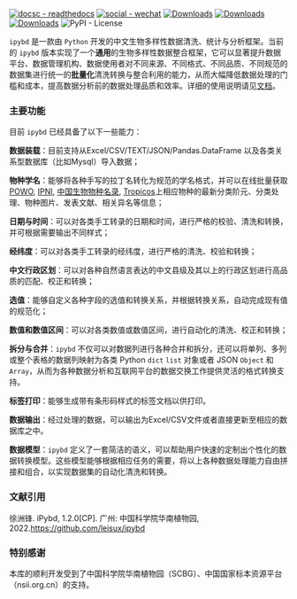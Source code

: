 [![docsc - readthedocs](https://img.shields.io/badge/docs-passing-brightgreen?style=flat)](https://ipybd.readthedocs.io) [![social - wechat](https://img.shields.io/badge/%E5%85%AC%E4%BC%97%E5%8F%B7-%E4%B8%9C%E9%A3%8E%E7%9A%84%E5%B0%8F%E9%99%A2-brightgreen?style=flat&logo=weChat)](http://mp.weixin.qq.com/s?__biz=Mzg2MTczOTQ5Mg==&mid=2247483662&idx=1&sn=fa2fe5741b0320773a596f3b3e7f9533&chksm=ce13c185f9644893c21090a87338ccee50a28ef75f62113733513698ac663cfc44ed8ee0f5c2&scene=18#wechat_redirect) [![Downloads](https://static.pepy.tech/badge/ipybd/week)](https://pepy.tech/project/ipybd) [![Downloads](https://static.pepy.tech/badge/ipybd/month)](https://pepy.tech/project/ipybd) [![Downloads](https://static.pepy.tech/badge/ipybd)](https://pepy.tech/project/ipybd) ![PyPI - License](https://img.shields.io/pypi/l/ipybd?color=red)

`ipybd` 是一款由 `Python` 开发的中文生物多样性数据清洗、统计与分析框架。当前的 `ipybd` 版本实现了一个**通用**的生物多样性数据整合框架，它可以显著提升数据平台、数据管理机构、数据使用者对不同来源、不同格式、不同品质、不同规范的数据集进行统一的**批量化**清洗转换与整合利用的能力，从而大幅降低数据处理的门槛和成本，提高数据分析前的数据处理品质和效率。详细的使用说明请见[文档](https://ipybd.readthedocs.io)。

### 主要功能

目前 `ipybd` 已经具备了以下一些能力：

**数据装载**：目前支持从Excel/CSV/TEXT/JSON/Pandas.DataFrame 以及各类关系型数据库（比如Mysql）导入数据；

**物种学名**：能够将各种手写的拉丁名转化为规范的学名格式，并可以在线批量获取 [POWO](http://www.plantsoftheworldonline.org/), [IPNI](https://www.ipni.org/), [中国生物物种名录](http://www.sp2000.org.cn/), [Tropicos](https://www.tropicos.org)上相应物种的最新分类阶元、分类处理、物种图片、发表文献、相关异名等信息；

**日期与时间**：可以对各类手工转录的日期和时间，进行严格的校验、清洗和转换，并可根据需要输出不同样式；

**经纬度**：可以对各类手工转录的经纬度，进行严格的清洗、校验和转换；

**中文行政区划**：可以对各种自然语言表达的中文县级及其以上的行政区划进行高品质的匹配、校正和转换；

**选值**：能够自定义各种字段的选值和转换关系，并根据转换关系，自动完成现有值的规范化；

**数值和数值区间**：可以对各类数值或数值区间，进行自动化的清洗、校正和转换；

**拆分与合并**：`ipybd` 不仅可以对数据列进行各种合并和拆分，还可以将单列、多列或整个表格的数据列映射为各类 Python `dict` `list` 对象或者 JSON `Object` 和 `Array`，从而为各种数据分析和互联网平台的数据交换工作提供灵活的格式转换支持。

**标签打印**：能够生成带有条形码样式的标签文档以供打印。

**数据输出**：经过处理的数据，可以输出为Excel/CSV文件或者直接更新至相应的数据库之中。

**数据模型**：`ipybd` 定义了一套简洁的语义，可以帮助用户快速的定制出个性化的数据转换模型。这些模型能够根据相应任务的需要，将以上各种数据处理能力自由拼接和组合，以实现数据集的自动化清洗和转换。

### 文献引用
徐洲锋. iPybd, 1.2.0[CP]. 广州: 中国科学院华南植物园, 2022.https://github.com/leisux/ipybd

### 特别感谢
本库的顺利开发受到了中国科学院华南植物园（SCBG）、中国国家标本资源平台（nsii.org.cn）的支持。


